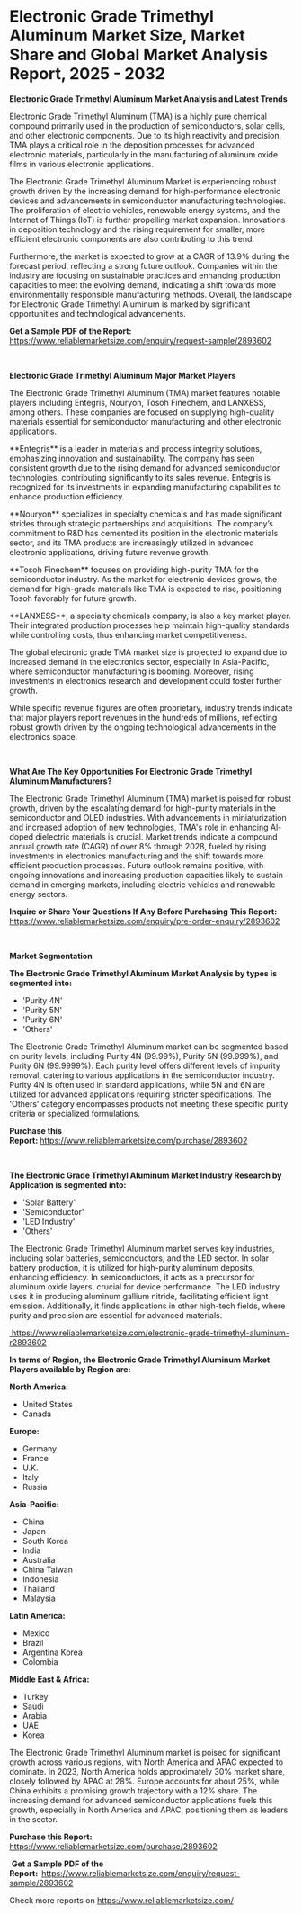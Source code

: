 <p><h1>Electronic Grade Trimethyl Aluminum Market Size, Market Share and Global Market Analysis Report, 2025 - 2032</h1></p><p><strong>Electronic Grade Trimethyl Aluminum Market Analysis and Latest Trends</strong></p>
<p><p>Electronic Grade Trimethyl Aluminum (TMA) is a highly pure chemical compound primarily used in the production of semiconductors, solar cells, and other electronic components. Due to its high reactivity and precision, TMA plays a critical role in the deposition processes for advanced electronic materials, particularly in the manufacturing of aluminum oxide films in various electronic applications.</p><p>The Electronic Grade Trimethyl Aluminum Market is experiencing robust growth driven by the increasing demand for high-performance electronic devices and advancements in semiconductor manufacturing technologies. The proliferation of electric vehicles, renewable energy systems, and the Internet of Things (IoT) is further propelling market expansion. Innovations in deposition technology and the rising requirement for smaller, more efficient electronic components are also contributing to this trend.</p><p>Furthermore, the market is expected to grow at a CAGR of 13.9% during the forecast period, reflecting a strong future outlook. Companies within the industry are focusing on sustainable practices and enhancing production capacities to meet the evolving demand, indicating a shift towards more environmentally responsible manufacturing methods. Overall, the landscape for Electronic Grade Trimethyl Aluminum is marked by significant opportunities and technological advancements.</p></p>
<p><strong>Get a Sample PDF of the Report:&nbsp;</strong> <a href="https://www.reliablemarketsize.com/enquiry/request-sample/2893602?utm_campaign=2744&utm_medium=2&utm_source=Github&utm_content=ia&utm_term=15032025&utm_id=electronic-grade-trimethyl-aluminum">https://www.reliablemarketsize.com/enquiry/request-sample/2893602</a></p>
<p>&nbsp;</p>
<p><strong>Electronic Grade Trimethyl Aluminum Major Market Players</strong></p>
<p><p>The Electronic Grade Trimethyl Aluminum (TMA) market features notable players including Entegris, Nouryon, Tosoh Finechem, and LANXESS, among others. These companies are focused on supplying high-quality materials essential for semiconductor manufacturing and other electronic applications.</p><p>**Entegris** is a leader in materials and process integrity solutions, emphasizing innovation and sustainability. The company has seen consistent growth due to the rising demand for advanced semiconductor technologies, contributing significantly to its sales revenue. Entegris is recognized for its investments in expanding manufacturing capabilities to enhance production efficiency.</p><p>**Nouryon** specializes in specialty chemicals and has made significant strides through strategic partnerships and acquisitions. The company’s commitment to R&D has cemented its position in the electronic materials sector, and its TMA products are increasingly utilized in advanced electronic applications, driving future revenue growth.</p><p>**Tosoh Finechem** focuses on providing high-purity TMA for the semiconductor industry. As the market for electronic devices grows, the demand for high-grade materials like TMA is expected to rise, positioning Tosoh favorably for future growth.</p><p>**LANXESS**, a specialty chemicals company, is also a key market player. Their integrated production processes help maintain high-quality standards while controlling costs, thus enhancing market competitiveness.</p><p>The global electronic grade TMA market size is projected to expand due to increased demand in the electronics sector, especially in Asia-Pacific, where semiconductor manufacturing is booming. Moreover, rising investments in electronics research and development could foster further growth.</p><p>While specific revenue figures are often proprietary, industry trends indicate that major players report revenues in the hundreds of millions, reflecting robust growth driven by the ongoing technological advancements in the electronics space.</p></p>
<p>&nbsp;</p>
<p><strong>What Are The Key Opportunities For Electronic Grade Trimethyl Aluminum Manufacturers?</strong></p>
<p><p>The Electronic Grade Trimethyl Aluminum (TMA) market is poised for robust growth, driven by the escalating demand for high-purity materials in the semiconductor and OLED industries. With advancements in miniaturization and increased adoption of new technologies, TMA's role in enhancing Al-doped dielectric materials is crucial. Market trends indicate a compound annual growth rate (CAGR) of over 8% through 2028, fueled by rising investments in electronics manufacturing and the shift towards more efficient production processes. Future outlook remains positive, with ongoing innovations and increasing production capacities likely to sustain demand in emerging markets, including electric vehicles and renewable energy sectors.</p></p>
<p><strong>Inquire or Share Your Questions If Any Before Purchasing This Report:</strong> <a href="https://www.reliablemarketsize.com/enquiry/pre-order-enquiry/2893602?utm_campaign=2744&utm_medium=2&utm_source=Github&utm_content=ia&utm_term=15032025&utm_id=electronic-grade-trimethyl-aluminum">https://www.reliablemarketsize.com/enquiry/pre-order-enquiry/2893602</a></p>
<p>&nbsp;</p>
<p><strong>Market Segmentation</strong></p>
<p><strong>The Electronic Grade Trimethyl Aluminum Market Analysis by types is segmented into:</strong></p>
<p><ul><li>'Purity 4N'</li><li>'Purity 5N'</li><li>'Purity 6N'</li><li>'Others'</li></ul></p>
<p><p>The Electronic Grade Trimethyl Aluminum market can be segmented based on purity levels, including Purity 4N (99.99%), Purity 5N (99.999%), and Purity 6N (99.9999%). Each purity level offers different levels of impurity removal, catering to various applications in the semiconductor industry. Purity 4N is often used in standard applications, while 5N and 6N are utilized for advanced applications requiring stricter specifications. The 'Others' category encompasses products not meeting these specific purity criteria or specialized formulations.</p></p>
<p><strong>Purchase this Report:&nbsp;</strong><a href="https://www.reliablemarketsize.com/purchase/2893602?utm_campaign=2744&utm_medium=2&utm_source=Github&utm_content=ia&utm_term=15032025&utm_id=electronic-grade-trimethyl-aluminum">https://www.reliablemarketsize.com/purchase/2893602</a></p>
<p>&nbsp;</p>
<p><strong>The Electronic Grade Trimethyl Aluminum Market Industry Research by Application is segmented into:</strong></p>
<p><ul><li>'Solar Battery'</li><li>'Semiconductor'</li><li>'LED Industry'</li><li>'Others'</li></ul></p>
<p><p>The Electronic Grade Trimethyl Aluminum market serves key industries, including solar batteries, semiconductors, and the LED sector. In solar battery production, it is utilized for high-purity aluminum deposits, enhancing efficiency. In semiconductors, it acts as a precursor for aluminum oxide layers, crucial for device performance. The LED industry uses it in producing aluminum gallium nitride, facilitating efficient light emission. Additionally, it finds applications in other high-tech fields, where purity and precision are essential for advanced materials.</p></p>
<p><a href="https://www.reliablemarketsize.com/electronic-grade-trimethyl-aluminum-r2893602?utm_campaign=2744&utm_medium=2&utm_source=Github&utm_content=ia&utm_term=15032025&utm_id=electronic-grade-trimethyl-aluminum">&nbsp;https://www.reliablemarketsize.com/electronic-grade-trimethyl-aluminum-r2893602</a></p>
<p><strong>In terms of Region, the Electronic Grade Trimethyl Aluminum Market Players available by Region are:</strong></p>
<p>
    <p> <strong> North America: </strong>
        <ul>
            <li>United States</li>
            <li>Canada</li>
        </ul>
        </p> 
    <p> <strong> Europe: </strong>
        <ul>
            <li>Germany</li>
            <li>France</li>
            <li>U.K.</li>
            <li>Italy</li>
            <li>Russia</li>
        </ul>
        </p> 
    <p> <strong> Asia-Pacific: </strong>
        <ul>
            <li>China</li>
            <li>Japan</li>
            <li>South Korea</li>
            <li>India</li>
            <li>Australia</li>
            <li>China Taiwan</li>
            <li>Indonesia</li>
            <li>Thailand</li>
            <li>Malaysia</li>
        </ul>
        </p> 
    <p> <strong> Latin America: </strong>
        <ul>
            <li>Mexico</li>
            <li>Brazil</li>
            <li>Argentina Korea</li>
            <li>Colombia</li>
        </ul>
        </p> 
    <p> <strong> Middle East & Africa: </strong>
        <ul>
            <li>Turkey</li>
            <li>Saudi</li>
            <li>Arabia</li>
            <li>UAE</li>
            <li>Korea</li>
        </ul>
    </p>
    </p>
<p><p>The Electronic Grade Trimethyl Aluminum market is poised for significant growth across various regions, with North America and APAC expected to dominate. In 2023, North America holds approximately 30% market share, closely followed by APAC at 28%. Europe accounts for about 25%, while China exhibits a promising growth trajectory with a 12% share. The increasing demand for advanced semiconductor applications fuels this growth, especially in North America and APAC, positioning them as leaders in the sector.</p></p>
<p><strong>Purchase this Report: </strong><a href="https://www.reliablemarketsize.com/purchase/2893602?utm_campaign=2744&utm_medium=2&utm_source=Github&utm_content=ia&utm_term=15032025&utm_id=electronic-grade-trimethyl-aluminum">https://www.reliablemarketsize.com/purchase/2893602</a></p>
<p>&nbsp;<strong>Get a Sample PDF of the Report:&nbsp;&nbsp;</strong><a href="https://www.reliablemarketsize.com/enquiry/request-sample/2893602?utm_campaign=2744&utm_medium=2&utm_source=Github&utm_content=ia&utm_term=15032025&utm_id=electronic-grade-trimethyl-aluminum">https://www.reliablemarketsize.com/enquiry/request-sample/2893602</a></p>
<p><strong></strong></p>
<p>Check more reports on <a href="https://www.reliablemarketsize.com/?utm_campaign=2744&utm_medium=2&utm_source=Github&utm_content=ia&utm_term=15032025&utm_id=electronic-grade-trimethyl-aluminum">https://www.reliablemarketsize.com/</a></p>